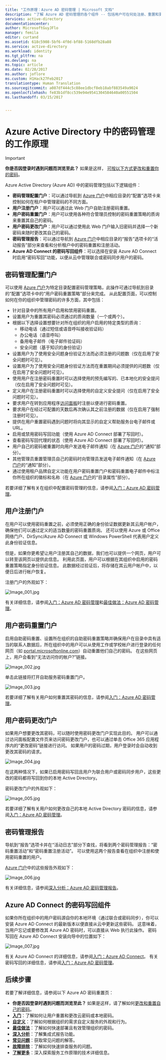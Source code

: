 ```yaml
---
title: "工作原理：Azure AD 密码管理 | Microsoft 文档"
description: "了解 Azure AD 密码管理的各个组件 -- 包括用户可在何处注册、重置和更改其密码，以及管理员可在何处配置、报告和启用本地 Active Directory 密码管理。"
services: active-directory
documentationcenter: 
author: MicrosoftGuyJFlo
manager: femila
editor: curtand
ms.assetid: 618c5908-5bf6-4f0d-bf88-5168dfb28a88
ms.service: active-directory
ms.workload: identity
ms.tgt_pltfrm: na
ms.devlang: na
ms.topic: article
ms.date: 02/28/2017
ms.author: joflore
ms.custom: H1Hack27Feb2017
translationtype: Human Translation
ms.sourcegitcommit: a087df444c5c88ee1dbcf8eb18abf883549a9024
ms.openlocfilehash: fe83b1df8cc539e94e9541304584640a00551504
ms.lasthandoff: 03/15/2017


---
```

# <a name="how-password-management-works-in-azure-active-directory"></a>Azure Active Directory 中的密码管理的工作原理
> [!IMPORTANT]
> **你是否因登录时遇到问题而浏览至此？** 如果是这样， [可按以下方式更改和重置你的密码](active-directory-passwords-update-your-own-password.md#how-to-reset-your-password)。

Azure Active Directory (Azure AD) 中的密码管理包括以下逻辑组件：

* **密码管理配置门户**：可以通过导航到 [Azure 门户](https://manage.windowsazure.com)中相应目录的“配置”选项卡来控制如何在租户中管理密码的不同方面。
* **用户注册门户**：用户可以通过此 Web 门户自助注册密码重置。
* **用户密码重置门户**：用户可以使用各种符合管理员控制的密码重置策略的质询来重置其自己的密码。
* **用户密码更改门户**：用户可以通过使用此 Web 门户输入旧密码并选择一个新密码来随时更改其自己的密码。
* **密码管理报告**：可以通过导航到 [Azure 门户](https://manage.windowsazure.com)中相应目录的“报告”选项卡的“活动报告”部分来查看和分析租户中的密码重置和注册活动。
* **Azure AD Connect 的密码写回组件**：可以选择在安装 Azure AD Connect 时启用“密码写回”功能，以便从云中管理联合或密码同步用户的密码。

## <a name="password-management-configuration-portal"></a>密码管理配置门户
可以使用 [Azure 门户](https://manage.windowsazure.com)为特定目录配置密码管理策略，此操作可通过导航到目录的“配置”选项卡中的“用户密码重置策略”部分来完成。 从此配置页面，可以控制如何在你的组织中管理密码的许多方面，其中包括：

* 针对目录中的所有用户启用和禁用密码重置。
* 设置用户为重置其密码必须通过的质询数量（一个或两个）。
* 根据以下选择设置想要针对所在组织的用户启用的特定类型的质询：
  * 移动电话（通过短信或语音呼叫接收验证码）
  * 办公电话（语音呼叫）
  * 备用电子邮件（电子邮件验证码）
  * 安全问题（基于知识的身份验证）
* 设置用户为了使用安全问题身份验证方法而必须注册的问题数（仅在启用了安全问题时可见）。
* 设置用户为了使用安全问题身份验证方法而在重置期间必须提供的问题数（仅在启用了安全问题时可见）。
* 使用用户在注册密码重置时可以选择使用的预先编写的、已本地化的安全提问（仅在启用了安全问题时可见）。
* 定义用户在注册密码重置时可以选择使用的自定义安全提问（仅在启用了安全问题时可见）。
* 要求用户在转到应用程序[访问面板](http://myapps.microsoft.com)时注册以便进行密码重置。
* 要求用户在经过可配置的天数后再次确认其之前注册的数据（仅在启用了强制注册时可见）。
* 提供在用户重置密码遇到问题时将向其显示的自定义帮助服务台电子邮件或 URL。
* 启用或禁用密码写回功能（使用 Azure AD Connect 部署了写回时）。
* 查看密码写回代理的状态（使用 Azure AD Connect 部署了写回时）。
* 用户自己的密码被重置时向用户发送电子邮件通知（在 [Azure 门户](https://manage.windowsazure.com)的“通知”部分）。
* 其他管理员重置管理员自己的密码时向管理员发送电子邮件通知（在 [Azure 门户](https://manage.windowsazure.com)的“通知”部分）。
* 通过使用租户品牌自定义功能在用户密码重置门户和密码重置电子邮件中标注你所在组织的徽标和名称（在 [Azure 门户](https://manage.windowsazure.com)的“目录属性”部分）。

若要详细了解有关在组织中配置密码管理的信息，请参阅[入门：Azure AD 密码管理](active-directory-passwords-getting-started.md)。

## <a name="user-registration-portal"></a>用户注册门户
在用户可以使用密码重置之前，必须使用正确的身份验证数据更新其云用户帐户，确保他们可以通过定义的适当数量的密码重置质询。 还可以使用 Azure 或 Office 网络门户、DirSync/Azure AD Connect 或 Windows PowerShell 代表用户定义此身份验证信息。

但是，如果你更希望让用户注册其自己的数据，我们也可以提供一个网页，用户可以转至该网页以提供此信息。 利用此页面，用户可以根据在其组织中启用的密码重置策略指定身份验证信息。 此数据经过验证后，将存储在其云用户帐户中，以便日后进行帐户恢复。

注册门户的外观如下：

  ![][001]

有关详细信息，请参阅[入门：Azure AD 密码管理](active-directory-passwords-getting-started.md)和[最佳做法：Azure AD 密码管理](active-directory-passwords-best-practices.md)。

## <a name="user-password-reset-portal"></a>用户密码重置门户
启用自助密码重置、设置所在组织的自助密码重置策略并确保用户在目录中具有适当的联系人数据后，所在组织中的用户可以从使用工作或学校帐户进行登录的任何网页（如 [portal.microsoftonline.com](https://portal.microsoftonline.com)）自动重置他们自己的密码。 在这些网页上，用户会看到“无法访问你的帐户?”链接。

  ![][002]

单击此链接将打开自助服务密码重置门户。

  ![][003]

若要详细了解有关用户如何重置其密码的信息，请参阅[入门：Azure AD 密码管理](active-directory-passwords-getting-started.md)。

## <a name="user-password-change-portal"></a>用户密码更改门户
如果用户想要更改其密码，可以随时使用密码更改门户实现此目的。 用户可以通过访问面板配置文件页来访问密码更改门户，也可以通过单击 Office 365 应用程序内的“更改密码”链接进行访问。 如果用户的密码过期，用户登录时会自动收到更改其密码的请求。

  ![][004]

在这两种情况下，如果已启用密码写回且用户为联合用户或密码同步用户，这些更改的密码都将写回到你的本地 Active Directory。

密码更改门户的外观如下：

  ![][005]

若要详细了解有关用户如何更改自己的本地 Active Directory 密码的信息，请参阅[入门：Azure AD 密码管理](active-directory-passwords-getting-started.md)。

## <a name="password-management-reports"></a>密码管理报告
导航到“报告”选项卡并在“活动日志”部分下查找，将看到两个密码管理报告：“密码重置活动”和“密码重置注册活动”。 可以使用这两个报告查看在组织中注册和使用密码重置的用户。

[Azure 门户](https://manage.windowsazure.com)中的这些报告外观如下：

  ![][006]

有关详细信息，请参阅[深入分析：Azure AD 密码管理报告](active-directory-passwords-get-insights.md)。

## <a name="password-writeback-component-of-azure-ad-connect"></a>Azure AD Connect 的密码写回组件
如果你所在组织中的用户密码源自你的本地环境（通过联合或密码同步），你可以安装 Azure AD Connect 的最新版本以便直接从云中更新这些密码。 这意味着，当用户忘记或要修改其 Azure AD 密码时，可以直接从 Web 执行此操作。 密码写回在 Azure AD Connect 安装向导中的位置如下：

  ![][007]

有关 Azure AD Connect 的详细信息，请参阅[入门：Azure AD Connect](active-directory-aadconnect.md)。 有关密码写回的详细信息，请参阅[入门：Azure AD 密码管理](active-directory-passwords-getting-started.md)。


## <a name="next-steps"></a>后续步骤

若要了解详细信息，请参阅以下 Azure AD 密码重置页：

* **你是否因登录时遇到问题而浏览至此？** 如果是这样，请了解如何[更改和重置自己的密码](active-directory-passwords-update-your-own-password.md#how-to-reset-your-password)。
* [**入门**](active-directory-passwords-getting-started.md)：了解如何让用户重置和更改云密码或本地密码。
* [**自定义**](active-directory-passwords-customize.md)：了解如何根据组织的需求自定义服务的外观和行为。
* [**最佳做法**](active-directory-passwords-best-practices.md)：了解如何快速部署且有效管理组织的密码。
* [**深入分析**](active-directory-passwords-get-insights.md)：了解集成式报告功能。
* [**常见问题**](active-directory-passwords-faq.md)：获取常见问题的解答。
* [**故障排除**](active-directory-passwords-troubleshoot.md)：了解如何快速排查服务的问题。
* [**了解更多**](active-directory-passwords-learn-more.md)：深入探索服务工作原理的技术详细信息。

[001]: ./media/active-directory-passwords-how-it-works/001.jpg "Image_001.jpg"
[002]: ./media/active-directory-passwords-how-it-works/002.jpg "Image_002.jpg"
[003]: ./media/active-directory-passwords-how-it-works/003.jpg "Image_003.jpg"
[004]: ./media/active-directory-passwords-how-it-works/004.jpg "Image_004.jpg"
[005]: ./media/active-directory-passwords-how-it-works/005.jpg "Image_005.jpg"
[006]: ./media/active-directory-passwords-how-it-works/006.jpg "Image_006.jpg"
[007]: ./media/active-directory-passwords-how-it-works/007.jpg "Image_007.jpg"

